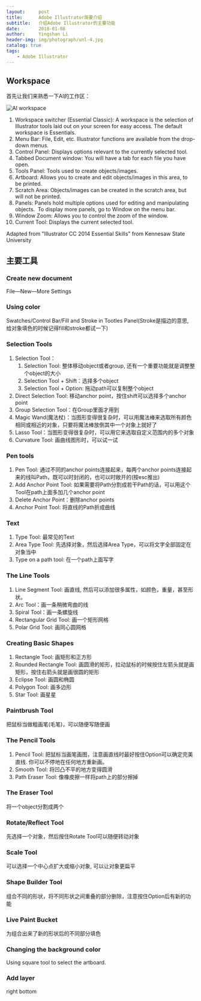 ```yaml
---
layout:     post
title:      Adobe Illustrator简要介绍
subtitle:   介绍Adobe Illustrator的主要功能
date:       2018-01-08
author:     Yingshan Li
header-img: img/photograph/unl-4.jpg
catalog: true
tags:
    - Adobe Illustrator
---
```


## Workspace

首先让我们来熟悉一下AI的工作区：

>
![AI workspace](https://i.imgur.com/6vySabk.png)
>
1. Workspace switcher (Essential Classic): A workspace is the selection of Illustrator tools laid out on your screen for easy access. The default workspace is Essentials. 
2. Menu Bar: File, Edit, etc. Illustrator functions are available from the drop-down menus. 
3. Control Panel: Displays options relevant to the currently selected tool. 
4. Tabbed Document window: You will have a tab for each file you have open. 
5. Tools Panel: Tools used to create objects/images. 
6. Artboard: Allows you to create and edit objects/images in this area, to be printed. 
7. Scratch Area: Objects/images can be created in the scratch area, but will not be printed. 
8. Panels: Panels hold multiple options used for editing and manipulating objects.  To display more panels, go to Window on the menu bar. 
9. Window Zoom: Allows you to control the zoom of the window. 
10. Current Tool: Displays the current selected tool.  

Adapted from "Illustrator CC 2014 Essential Skills" from Kennesaw State University

## 主要工具

### Create new document
File—New—More Settings

### Using color
Swatches/Control Bar/Fill and Stroke in Tootles Panel(Stroke是描边的意思, 给对象填色的时候记得fill和stroke都试一下)

### Selection Tools
  1. Selection Tool：
     1. Selection Tool: 整体移动object或者group, 还有一个重要功能就是调整整个object的大小
     2. Selection Tool + Shift：选择多个object
     3. Selection Tool + Option: 拖动path可以复制整个object
  2. Direct Selection Tool: 移动anchor point，按住shift可以选择多个anchor point
  3. Group Selection Tool：在Group里面才用到
  4. Magic Wand(魔法杖)：当图形变得很复杂时，可以用魔法棒来选取所有颜色相同或相近的对象，只要将魔法棒放倒其中一个对象上就好了
  5. Lasso Tool：当图形变得很复杂时，可以用它来选取自定义范围内的多个对象
  6. Curvature Tool: 画曲线图形时，可以试一试


### Pen tools
  1. Pen Tool: 通过不同的anchor points连接起来，每两个anchor points连接起来的线叫Path，既可以时封闭的，也可以时敞开的(按esc推出)
  2. Add Anchor Point Tool: 如果需要将Path分割成若干Path的话，可以用这个Tool在path上面多加几个anchor point
  3. Delete Anchor Point：删除anchor points
  4. Anchor Point Tool: 将直线的Path折成曲线

### Text
  1. Type Tool: 最常见的Text
  2. Area Type Tool: 先选择对象，然后选择Area Type，可以将文字全部固定在对象当中
  3. Type on a path tool: 在一个path上面写字

### The Line Tools
  1. Line Segment Tool: 画直线, 然后可以添加很多属性，如颜色，重量，甚至形状。
  2. Arc Tool：画一条稍微弯曲的线
  3. Spiral Tool：画一条螺旋线
  4. Rectangular Grid Tool: 画一个矩形网格
  5. Polar Grid Tool: 画同心圆网格

### Creating Basic Shapes 
  1. Rectangle Tool: 画矩形和正方形
  2. Rounded Rectangle Tool: 画圆滑的矩形，拉动鼠标的时候按住左箭头就是画矩形，按住右箭头就是画很圆的矩形
  3. Eclipse Tool: 画圆和椭圆
  4. Polygon Tool: 画多边形
  5. Star Tool: 画星星

### Paintbrush Tool 
把鼠标当做粗画笔(毛笔)，可以随便写随便画

### The Pencil Tools 
  1. Pencil Tool: 把鼠标当画笔画图，注意画直线时最好按住Option可以确定完美直线. 你可以不停地在任何地方重新画。
  2. Smooth Tool: 将凹凸不平的地方变得圆滑
  3. Path Eraser Tool: 像橡皮擦一样将path上的部分擦掉

### The Eraser Tool 

将一个object分割成两个
### Rotate/Reflect Tool 
先选择一个对象，然后按住Rotate Tool可以随便转动对象

### Scale Tool
可以选择一个中心点扩大或缩小对象, 可以让对象更扁平

### Shape Builder Tool
组合不同的形状，将不同形状之间重叠的部分删除，注意按住Option后有新的功能

### Live Paint Bucket
为组合出来了新的形状后的不同部分填色

### Changing the background color

Using square tool to select the artboard.

### Add layer
right bottom


